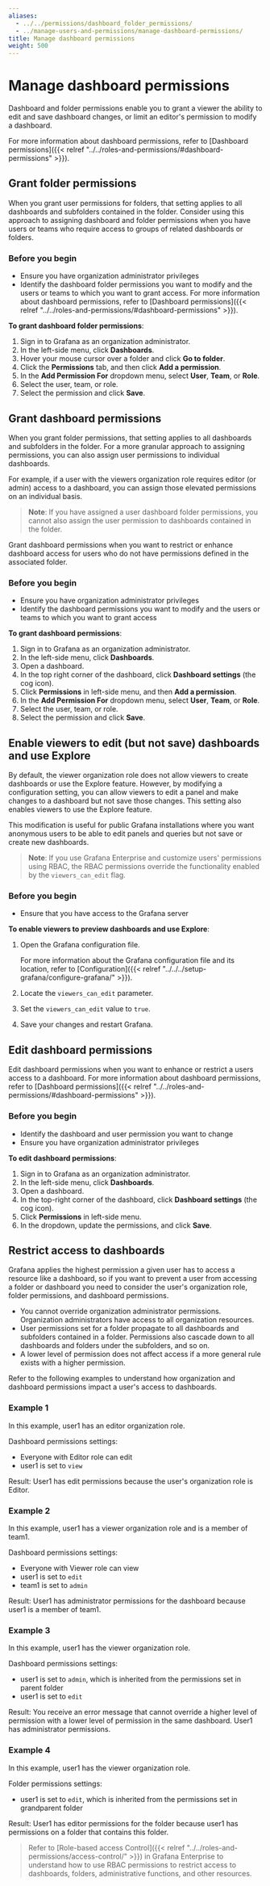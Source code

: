 ```yaml
---
aliases:
  - ../../permissions/dashboard_folder_permissions/
  - ../manage-users-and-permissions/manage-dashboard-permissions/
title: Manage dashboard permissions
weight: 500
---
```


# Manage dashboard permissions

Dashboard and folder permissions enable you to grant a viewer the ability to edit and save dashboard changes, or limit an editor's permission to modify a dashboard.

For more information about dashboard permissions, refer to [Dashboard permissions]({{< relref "../../roles-and-permissions/#dashboard-permissions" >}}).

## Grant folder permissions

When you grant user permissions for folders, that setting applies to all dashboards and subfolders contained in the folder. Consider using this approach to assigning dashboard and folder permissions when you have users or teams who require access to groups of related dashboards or folders.

### Before you begin

- Ensure you have organization administrator privileges
- Identify the dashboard folder permissions you want to modify and the users or teams to which you want to grant access. For more information about dashboard permissions, refer to [Dashboard permissions]({{< relref "../../roles-and-permissions/#dashboard-permissions" >}}).

**To grant dashboard folder permissions**:

1. Sign in to Grafana as an organization administrator.
1. In the left-side menu, click **Dashboards**.
1. Hover your mouse cursor over a folder and click **Go to folder**.
1. Click the **Permissions** tab, and then click **Add a permission**.
1. In the **Add Permission For** dropdown menu, select **User**, **Team**, or **Role**.
1. Select the user, team, or role.
1. Select the permission and click **Save**.

## Grant dashboard permissions

When you grant folder permissions, that setting applies to all dashboards and subfolders in the folder. For a more granular approach to assigning permissions, you can also assign user permissions to individual dashboards.

For example, if a user with the viewers organization role requires editor (or admin) access to a dashboard, you can assign those elevated permissions on an individual basis.

> **Note**: If you have assigned a user dashboard folder permissions, you cannot also assign the user permission to dashboards contained in the folder.

Grant dashboard permissions when you want to restrict or enhance dashboard access for users who do not have permissions defined in the associated folder.

### Before you begin

- Ensure you have organization administrator privileges
- Identify the dashboard permissions you want to modify and the users or teams to which you want to grant access

**To grant dashboard permissions**:

1. Sign in to Grafana as an organization administrator.
1. In the left-side menu, click **Dashboards**.
1. Open a dashboard.
1. In the top right corner of the dashboard, click **Dashboard settings** (the cog icon).
1. Click **Permissions** in left-side menu, and then **Add a permission**.
1. In the **Add Permission For** dropdown menu, select **User**, **Team**, or **Role**.
1. Select the user, team, or role.
1. Select the permission and click **Save**.

## Enable viewers to edit (but not save) dashboards and use Explore

By default, the viewer organization role does not allow viewers to create dashboards or use the Explore feature. However, by modifying a configuration setting, you can allow viewers to edit a panel and make changes to a dashboard but not save those changes. This setting also enables viewers to use the Explore feature.

This modification is useful for public Grafana installations where you want anonymous users to be able to edit panels and queries but not save or create new dashboards.

> **Note**: If you use Grafana Enterprise and customize users' permissions using RBAC, the RBAC permissions override the functionality enabled by the `viewers_can_edit` flag.

### Before you begin

- Ensure that you have access to the Grafana server

**To enable viewers to preview dashboards and use Explore**:

1. Open the Grafana configuration file.

   For more information about the Grafana configuration file and its location, refer to [Configuration]({{< relref "../../../setup-grafana/configure-grafana/" >}}).

1. Locate the `viewers_can_edit` parameter.
1. Set the `viewers_can_edit` value to `true`.
1. Save your changes and restart Grafana.

## Edit dashboard permissions

Edit dashboard permissions when you want to enhance or restrict a users access to a dashboard. For more information about dashboard permissions, refer to [Dashboard permissions]({{< relref "../../roles-and-permissions/#dashboard-permissions" >}}).

### Before you begin

- Identify the dashboard and user permission you want to change
- Ensure you have organization administrator privileges

**To edit dashboard permissions**:

1. Sign in to Grafana as an organization administrator.
1. In the left-side menu, click **Dashboards**.
1. Open a dashboard.
1. In the top-right corner of the dashboard, click **Dashboard settings** (the cog icon).
1. Click **Permissions** in left-side menu.
1. In the dropdown, update the permissions, and click **Save**.

## Restrict access to dashboards

Grafana applies the highest permission a given user has to access a resource like a dashboard, so if you want to prevent a user from accessing a folder or dashboard you need to consider the user's organization role, folder permissions, and dashboard permissions.

- You cannot override organization administrator permissions. Organization administrators have access to all organization resources.
- User permissions set for a folder propagate to all dashboards and subfolders contained in a folder. Permissions also cascade down to all dashboards and folders under the subfolders, and so on.
- A lower level of permission does not affect access if a more general rule exists with a higher permission.

Refer to the following examples to understand how organization and dashboard permissions impact a user's access to dashboards.

### Example 1

In this example, user1 has an editor organization role.

Dashboard permissions settings:

- Everyone with Editor role can edit
- user1 is set to `view`

Result: User1 has edit permissions because the user's organization role is Editor.

### Example 2

In this example, user1 has a viewer organization role and is a member of team1.

Dashboard permissions settings:

- Everyone with Viewer role can view
- user1 is set to `edit`
- team1 is set to `admin`

Result: User1 has administrator permissions for the dashboard because user1 is a member of team1.

### Example 3

In this example, user1 has the viewer organization role.

Dashboard permissions settings:

- user1 is set to `admin`, which is inherited from the permissions set in parent folder
- user1 is set to `edit`

Result: You receive an error message that cannot override a higher level of permission with a lower level of permission in the same dashboard. User1 has administrator permissions.

### Example 4

In this example, user1 has the viewer organization role.

Folder permissions settings:

- user1 is set to `edit`, which is inherited from the permissions set in grandparent folder

Result: User1 has editor permissions for the folder because user1 has permissions on a folder that contains this folder.

> Refer to [Role-based access Control]({{< relref "../../roles-and-permissions/access-control/" >}}) in Grafana Enterprise to understand how to use RBAC permissions to restrict access to dashboards, folders, administrative functions, and other resources.

